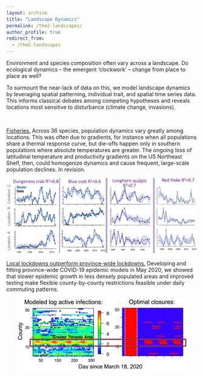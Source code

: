 ```yaml
---
layout: archive
title: "Landscape Dynamics"
permalink: /thm2-landscapes/
author_profile: true
redirect_from:
  - /thm2-landscapes
---
```


Environment and species composition often vary across a landscape. Do ecological dynamics – the emergent ‘clockwork’ – change from place to place as well? 

To surmount the near-lack of data on this, we model landscape dynamics by leveraging spatial patterning, individual trait, and spatial time series data. This informs classical debates among competing hypotheses and reveals locations most sensitive to disturbance (climate change, invasions).

&nbsp;

<ins>Fisheries.</ins> Across 36 species, population dynamics vary greatly among locations. This was often due to gradients, for instance when all populations share a thermal response curve, but die-offs happen only in southern populations where absolute temperatures are greater. The ongoing loss of latitudinal temperature and productivity gradients on the US Northeast Shelf, then, could homogenize dynamics and cause frequent, large-scale population declines. In revision.

<p align="center"> <img src="/files/landscape dynamics.png" width=525> </p>

<ins>Local lockdowns outperform province-wide lockdowns.</ins> Developing and fitting province-wide COVID-19 epidemic models in May 2020, we showed that slower epidemic growth in less densely populated areas and improved testing make flexible county-by-county restrictions feasible under daily commuting patterns.

<p align="center"> <img src="/files/covid dynamics.png" width=450> </p>

